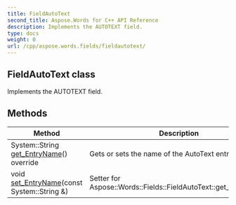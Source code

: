 ```yaml
---
title: FieldAutoText
second_title: Aspose.Words for C++ API Reference
description: Implements the AUTOTEXT field. 
type: docs
weight: 0
url: /cpp/aspose.words.fields/fieldautotext/
---
```

## FieldAutoText class


Implements the AUTOTEXT field. 

## Methods

| Method | Description |
| --- | --- |
| System::String [get_EntryName](./get_entryname/)() override | Gets or sets the name of the AutoText entry.  |
| void [set_EntryName](./set_entryname/)(const System::String &) | Setter for Aspose::Words::Fields::FieldAutoText::get_EntryName.  |
